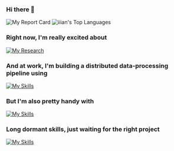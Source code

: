 ### Hi there 👋

<!--
**iiian/iiian** is a ✨ _special_ ✨ repository because its `README.md` (this file) appears on your GitHub profile.

Here are some ideas to get you started:

- 🔭 I’m currently working on ...
- 🌱 I’m currently learning ...
- 👯 I’m looking to collaborate on ...
- 🤔 I’m looking for help with ...
- 💬 Ask me about ...
- 📫 How to reach me: ...
- 😄 Pronouns: ...
- ⚡ Fun fact: ...
-->

![My Report Card](https://github-readme-stats.vercel.app/api?username=iiian&count_private=true&show_icons=true&hide_border=true&layout=compact)
![iiian's Top Languages](https://github-readme-stats.vercel.app/api/top-langs/?username=iiian&show_icons=true&hide_border=true&layout=compact)

### Right now, I'm really excited about
[![My Research](https://skillicons.dev/icons?i=zig)](https://skillicons.dev)

### And at work, I'm building a distributed data-processing pipeline using
[![My Skills](https://skillicons.dev/icons?i=bash,ts,nodejs,express,react,nestjs,prisma,postgres,firebase,gcp,git,github,githubactions,docker,cs,dotnet)](https://skillicons.dev)

### But I'm also pretty handy with
[![My Skills](https://skillicons.dev/icons?i=python,angular,reactivex,ableton)](https://skillicons.dev)

### Long dormant skills, just waiting for the right project

[![My Skills](https://skillicons.dev/icons?i=go,c,cpp,rust,pytorch,tensorflow)](https://skillicons.dev)
